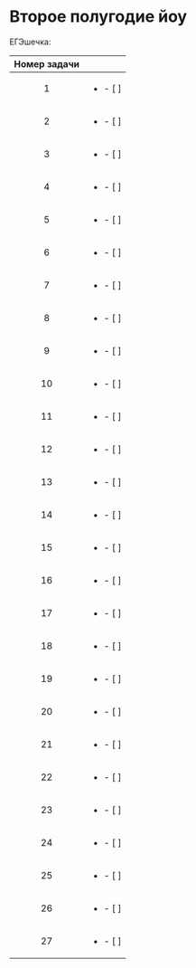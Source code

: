 # Второе полугодие йоу

ЕГЭшечка:

| Номер задачи |                                        |
|:------------:|:--------------------------------------:|
| 1            | <ul><li>- [ ] </li> |
| 2            |  <ul><li>- [ ] </li>|
| 3            |   <ul><li>- [ ] </li>
| 4            |    <ul><li>- [ ] </li>                                   |
| 5            |   <ul><li>- [ ] </li>                                |
| 6            |   <ul><li>- [ ] </li>                                   |
| 7            |   <ul><li>- [ ] </li>                                    |
| 8            |   <ul><li>- [ ] </li>                                    |
| 9            |   <ul><li>- [ ] </li>                                      |
| 10           |   <ul><li>- [ ] </li>                                     |
| 11           |    <ul><li>- [ ] </li>                                    |
| 12           |    <ul><li>- [ ] </li>                                    |
| 13           |    <ul><li>- [ ] </li>                                    |
| 14           |    <ul><li>- [ ] </li>                                     |
| 15           |     <ul><li>- [ ] </li>                                   |
| 16           |        <ul><li>- [ ] </li>                                |
| 17           |                  <ul><li>- [ ] </li>                      |
| 18           |              <ul><li>- [ ] </li>                          |
| 19           |          <ul><li>- [ ] </li>                              |
| 20           |        <ul><li>- [ ] </li>                                |
| 21           |       <ul><li>- [ ] </li>                                 |
| 22           |      <ul><li>- [ ] </li>                                |
| 23           |      <ul><li>- [ ] </li>                                  |
| 24           |        <ul><li>- [ ] </li>                                 |
| 25           |         <ul><li>- [ ] </li>                                |
| 26           |        <ul><li>- [ ] </li>                                 |
| 27           |        <ul><li>- [ ] </li>                                 |
